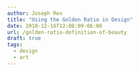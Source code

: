 ```yaml
---
author: Joseph Rex
title: "Using the Golden Ratio in Design"
date: 2018-12-16T12:08:09-06:00
url: /golden-ratio-definition-of-beauty
draft: true
tags:
  - design
  - art
---
```


